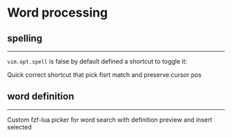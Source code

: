 
# Word processing


## spelling
---
`vim.opt.spell` is false by default
defined a shortcut to toggle it:
<M-S-s>

Quick correct shortcut that pick fisrt match and preserve cursor pos



## word definition
---
Custom fzf-lua picker for word search with definition preview and insert 
selected
